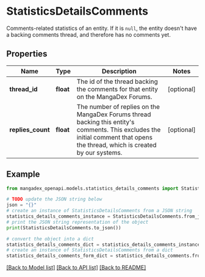 # StatisticsDetailsComments

Comments-related statistics of an entity. If it is `null`, the entity doesn't have a backing comments thread, and therefore has no comments yet. 

## Properties

Name | Type | Description | Notes
------------ | ------------- | ------------- | -------------
**thread_id** | **float** | The id of the thread backing the comments for that entity on the MangaDex Forums. | [optional] 
**replies_count** | **float** | The number of replies on the MangaDex Forums thread backing this entity&#39;s comments. This excludes the initial comment that opens the thread, which is created by our systems.  | [optional] 

## Example

```python
from mangadex_openapi.models.statistics_details_comments import StatisticsDetailsComments

# TODO update the JSON string below
json = "{}"
# create an instance of StatisticsDetailsComments from a JSON string
statistics_details_comments_instance = StatisticsDetailsComments.from_json(json)
# print the JSON string representation of the object
print(StatisticsDetailsComments.to_json())

# convert the object into a dict
statistics_details_comments_dict = statistics_details_comments_instance.to_dict()
# create an instance of StatisticsDetailsComments from a dict
statistics_details_comments_form_dict = statistics_details_comments.from_dict(statistics_details_comments_dict)
```
[[Back to Model list]](../README.md#documentation-for-models) [[Back to API list]](../README.md#documentation-for-api-endpoints) [[Back to README]](../README.md)


